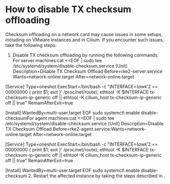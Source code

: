 ﻿# How to disable TX checksum offloading

Checksum offloading on a network card may cause issues in some setups, including on VMware instances and in Cilium. If you encounter such issues, take the following steps:

1. Disable TX checksum offloading by running the
                following commands: For server machines:cat <<EOF | sudo tee /etc/systemd/system/disable-checksum.service
[Unit]
Description=Disable TX Checksum Offload
Before=rke2-server.service
Wants=network-online.target
After=network-online.target

[Service]
Type=oneshot
ExecStart=/bin/bash -c "INTERFACE=$(awk '$2 == 00000000 { print $1; exit }' /proc/net/route); ethtool -K \$INTERFACE tx-checksum-ip-generic off || ethtool -K cilium_host tx-checksum-ip-generic off || true"
RemainAfterExit=true

[Install]
WantedBy=multi-user.target
EOF
sudo systemctl enable disable-checksumFor agent machines:cat <<EOF | sudo tee /etc/systemd/system/disable-checksum.service
[Unit]
Description=Disable TX Checksum Offload
Before=rke2-agent.service
Wants=network-online.target
After=network-online.target

[Service]
Type=oneshot
ExecStart=/bin/bash -c "INTERFACE=$(awk '$2 == 00000000 { print $1; exit }' /proc/net/route); ethtool -K \$INTERFACE tx-checksum-ip-generic off || ethtool -K cilium_host tx-checksum-ip-generic off || true"
RemainAfterExit=true

[Install]
WantedBy=multi-user.target
EOF
sudo systemctl enable disable-checksum
2. Restart the affected instance by taking the steps described in .
